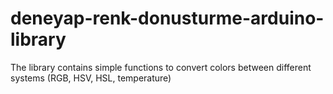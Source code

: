 # deneyap-renk-donusturme-arduino-library
The library contains simple functions to convert colors between different systems (RGB, HSV, HSL, temperature)
